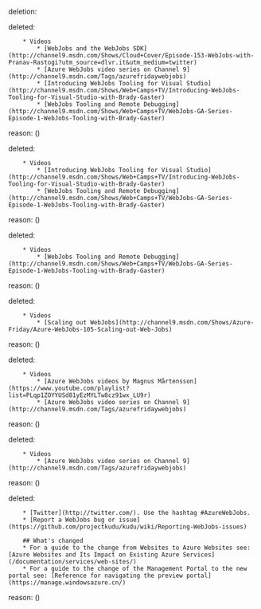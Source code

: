 deletion:

deleted:

		* Videos
			* [WebJobs and the WebJobs SDK](http://channel9.msdn.com/Shows/Cloud+Cover/Episode-153-WebJobs-with-Pranav-Rastogi?utm_source=dlvr.it&utm_medium=twitter)
			* [Azure WebJobs video series on Channel 9](http://channel9.msdn.com/Tags/azurefridaywebjobs)
			* [Introducing WebJobs Tooling for Visual Studio](http://channel9.msdn.com/Shows/Web+Camps+TV/Introducing-WebJobs-Tooling-for-Visual-Studio-with-Brady-Gaster) 
			* [WebJobs Tooling and Remote Debugging](http://channel9.msdn.com/Shows/Web+Camps+TV/WebJobs-GA-Series-Episode-1-WebJobs-Tooling-with-Brady-Gaster)

reason: ()

deleted:

		* Videos
			* [Introducing WebJobs Tooling for Visual Studio](http://channel9.msdn.com/Shows/Web+Camps+TV/Introducing-WebJobs-Tooling-for-Visual-Studio-with-Brady-Gaster) 
			* [WebJobs Tooling and Remote Debugging](http://channel9.msdn.com/Shows/Web+Camps+TV/WebJobs-GA-Series-Episode-1-WebJobs-Tooling-with-Brady-Gaster)

reason: ()

deleted:

		* Videos
			* [WebJobs Tooling and Remote Debugging](http://channel9.msdn.com/Shows/Web+Camps+TV/WebJobs-GA-Series-Episode-1-WebJobs-Tooling-with-Brady-Gaster)

reason: ()

deleted:

		* Videos
			* [Scaling out WebJobs](http://channel9.msdn.com/Shows/Azure-Friday/Azure-WebJobs-105-Scaling-out-Web-Jobs)

reason: ()

deleted:

		* Videos
			* [Azure WebJobs videos by Magnus Mårtensson](https://www.youtube.com/playlist?list=PLqp1ZOYYUSd81yEzMYLTw8cz91wx_LU9r)
			* [Azure WebJobs video series on Channel 9](http://channel9.msdn.com/Tags/azurefridaywebjobs)

reason: ()

deleted:

		* Videos
			* [Azure WebJobs video series on Channel 9](http://channel9.msdn.com/Tags/azurefridaywebjobs)

reason: ()

deleted:

		* [Twitter](http://twitter.com/). Use the hashtag #AzureWebJobs.
		* [Report a WebJobs bug or issue](https://github.com/projectkudu/kudu/wiki/Reporting-WebJobs-issues)
		
		## What's changed
		* For a guide to the change from Websites to Azure Websites see: [Azure Websites and Its Impact on Existing Azure Services](/documentation/services/web-sites/)
		* For a guide to the change of the Management Portal to the new portal see: [Reference for navigating the preview portal](https://manage.windowsazure.cn/)

reason: ()

